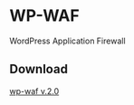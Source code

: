 WP-WAF
======

WordPress Application Firewall

Download
--------

<a href="https://github.com/guelfoweb/wp-waf/archive/master.zip">wp-waf v.2.0</a>
